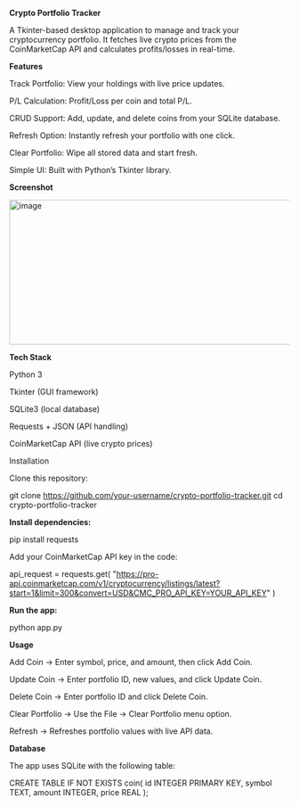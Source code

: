 **Crypto Portfolio Tracker**

A Tkinter-based desktop application to manage and track your cryptocurrency portfolio.
It fetches live crypto prices from the CoinMarketCap API
 and calculates profits/losses in real-time.

**Features**

Track Portfolio: View your holdings with live price updates.

P/L Calculation: Profit/Loss per coin and total P/L.

CRUD Support: Add, update, and delete coins from your SQLite database.

Refresh Option: Instantly refresh your portfolio with one click.

Clear Portfolio: Wipe all stored data and start fresh.

Simple UI: Built with Python’s Tkinter library.

**Screenshot**

<img width="822" height="260" alt="image" src="https://github.com/user-attachments/assets/66e566b9-f113-49a1-bd6d-7ac3f6371d18" />


**Tech Stack**

Python 3

Tkinter (GUI framework)

SQLite3 (local database)

Requests + JSON (API handling)

CoinMarketCap API (live crypto prices)

Installation

Clone this repository:

git clone https://github.com/your-username/crypto-portfolio-tracker.git
cd crypto-portfolio-tracker


**Install dependencies:**

pip install requests


Add your CoinMarketCap API key
 in the code:

api_request = requests.get(
    "https://pro-api.coinmarketcap.com/v1/cryptocurrency/listings/latest?start=1&limit=300&convert=USD&CMC_PRO_API_KEY=YOUR_API_KEY"
)


**Run the app:**

python app.py

**Usage**

Add Coin → Enter symbol, price, and amount, then click Add Coin.

Update Coin → Enter portfolio ID, new values, and click Update Coin.

Delete Coin → Enter portfolio ID and click Delete Coin.

Clear Portfolio → Use the File → Clear Portfolio menu option.

Refresh → Refreshes portfolio values with live API data.

**Database**

The app uses SQLite with the following table:

CREATE TABLE IF NOT EXISTS coin(
    id INTEGER PRIMARY KEY,
    symbol TEXT,
    amount INTEGER,
    price REAL
);
